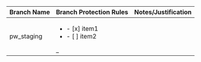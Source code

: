 | Branch Name | Branch Protection Rules | Notes/Justification |
| --- | --- | --- |
| pw_staging | <ul><li>- [x] item1</li><li>- [ ] item2</li></ul>_ |  |

